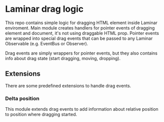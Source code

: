# Laminar drag logic

This repo contains simple logic for dragging HTML element inside Laminar enviroment. Main module creates handlers for pointer events of dragging element and document, it's not using draggable HTML prop. Pointer events are wrapped into special drag events that can be passed to any Laminar Observable (e.g. EventBus or Observer).

Drag events are simply wrappers for pointer events, but they also contains info about drag state (start dragging, moving, dropping).

## Extensions

There are some predefined extensions to handle drag events.

### Delta position

This module extends drag events to add information about relative position to position where dragging started.
